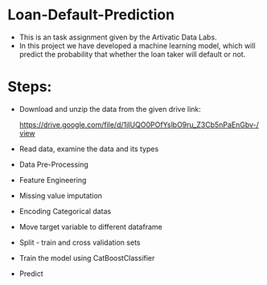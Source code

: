 # Loan-Default-Prediction

* This is an task assignment given by the Artivatic Data Labs.
* In this project we have developed a machine learning model, which will predict the probability that whether the loan taker will default or not.

# Steps:
* Download and unzip the data from the given drive link:

  https://drive.google.com/file/d/1jIUQO0POfYslbO9ru_Z3Cb5nPaEnGbv-/view
* Read data, examine the data and its types
* Data Pre-Processing
* Feature Engineering
* Missing value imputation
* Encoding Categorical datas
* Move target variable to different dataframe
* Split - train and cross validation sets
* Train the model using CatBoostClassifier
* Predict
